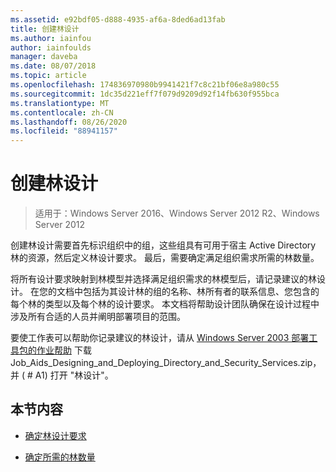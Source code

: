 ```yaml
---
ms.assetid: e92bdf05-d888-4935-af6a-8ded6ad13fab
title: 创建林设计
ms.author: iainfou
author: iainfoulds
manager: daveba
ms.date: 08/07/2018
ms.topic: article
ms.openlocfilehash: 174836970980b9941421f7c8c21bf06e8a980c55
ms.sourcegitcommit: 1dc35d221eff7f079d9209d92f14fb630f955bca
ms.translationtype: MT
ms.contentlocale: zh-CN
ms.lasthandoff: 08/26/2020
ms.locfileid: "88941157"
---
```

# <a name="creating-a-forest-design"></a>创建林设计

> 适用于：Windows Server 2016、Windows Server 2012 R2、Windows Server 2012

创建林设计需要首先标识组织中的组，这些组具有可用于宿主 Active Directory 林的资源，然后定义林设计要求。 最后，需要确定满足组织需求所需的林数量。

将所有设计要求映射到林模型并选择满足组织需求的林模型后，请记录建议的林设计。 在您的文档中包括为其设计林的组的名称、林所有者的联系信息、您包含的每个林的类型以及每个林的设计要求。 本文档将帮助设计团队确保在设计过程中涉及所有合适的人员并阐明部署项目的范围。

要使工作表可以帮助你记录建议的林设计，请从 [Windows Server 2003 部署工具包的作业帮助](https://microsoft.com/download/details.aspx?id=9608) 下载 Job_Aids_Designing_and_Deploying_Directory_and_Security_Services.zip，并 ( # A1) 打开 "林设计"。

## <a name="in-this-section"></a>本节内容

- [确定林设计要求](../../ad-ds/plan/Identifying-Forest-Design-Requirements.md)

- [确定所需的林数量](../../ad-ds/plan/Determining-the-Number-of-Forests-Required.md)
